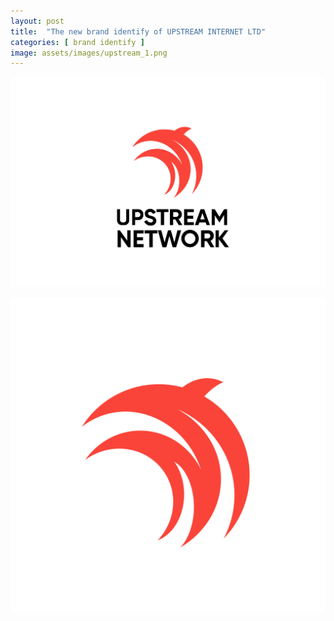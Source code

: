 ```yaml
---
layout: post
title:  "The new brand identify of UPSTREAM INTERNET LTD"
categories: [ brand identify ]
image: assets/images/upstream_1.png
---
```

![](/assets/images/upstream_2.png)

![](/assets/images/upstream_3.png)
